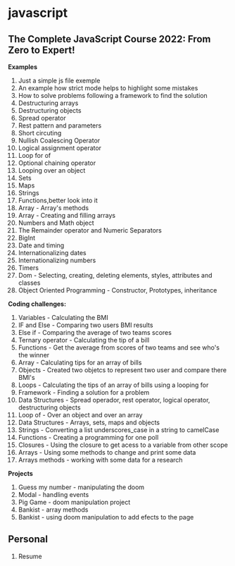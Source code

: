 # javascript

## The Complete JavaScript Course 2022: From Zero to Expert!

**Examples**

1.  Just a simple js file exemple
2.  An example how strict mode helps to highlight some mistakes
3.  How to solve problems following a framework to find the solution
4.  Destructuring arrays
5.  Destructuring objects
6.  Spread operator
7.  Rest pattern and parameters
8.  Short circuting
9.  Nullish Coalescing Operator
10. Logical assignment operator
11. Loop for of
12. Optional chaining operator
13. Looping over an object
14. Sets
15. Maps
16. Strings
17. Functions,better look into it
18. Array - Array's methods
19. Array - Creating and filling arrays
20. Numbers and Math object
21. The Remainder operator and Numeric Separators
22. BigInt
23. Date and timing
24. Internationalizing dates
25. Internationalizing numbers
26. Timers
27. Dom - Selecting, creating, deleting elements, styles, attributes and classes
28. Object Oriented Programming - Constructor, Prototypes, inheritance

**Coding challenges:**

1. Variables - Calculating the BMI
2. IF and Else - Comparing two users BMI results
3. Else if - Comparing the average of two teams scores
4. Ternary operator - Calculating the tip of a bill
5. Functions - Get the average from scores of two teams and see who's the winner
6. Array - Calculating tips for an array of bills
7. Objects - Created two objetcs to represent two user and compare there BMI's
8. Loops - Calculating the tips of an array of bills using a looping for
9. Framework - Finding a solution for a problem
10. Data Structures - Spread operador, rest operator, logical operator, destructuring objects
11. Loop of - Over an object and over an array
12. Data Structures - Arrays, sets, maps and objects
13. Strings - Converting a list underscores_case in a string to camelCase
14. Functions - Creating a programming for one poll
15. Closures - Using the closure to get acess to a variable from other scope
16. Arrays - Using some methods to change and print some data
17. Arrays methods - working with some data for a research

**Projects**

1. Guess my number - manipulating the doom
2. Modal - handling events
3. Pig Game - doom manipulation project
4. Bankist - array methods
5. Bankist - using doom manipulation to add efects to the page

## Personal

1. Resume
